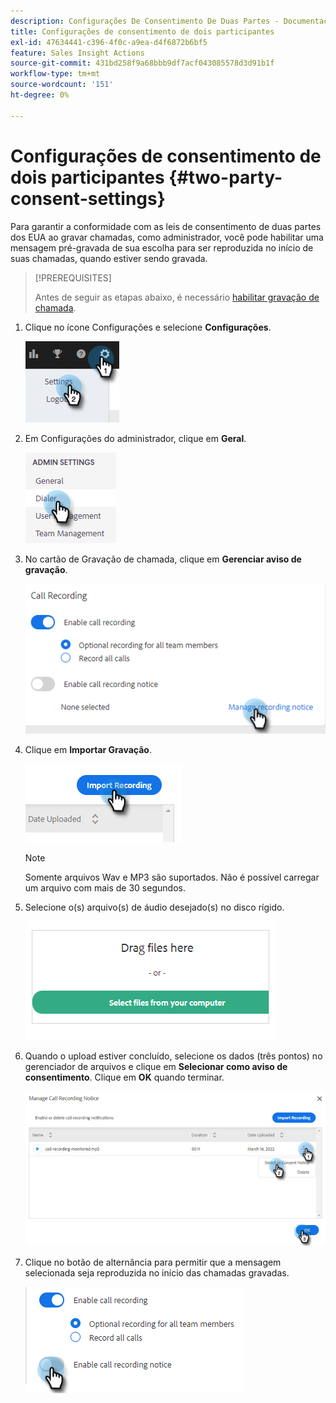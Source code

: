 ```yaml
---
description: Configurações De Consentimento De Duas Partes - Documentação Do Marketo - Documentação Do Produto
title: Configurações de consentimento de dois participantes
exl-id: 47634441-c396-4f0c-a9ea-d4f6872b6bf5
feature: Sales Insight Actions
source-git-commit: 431bd258f9a68bbb9df7acf043085578d3d91b1f
workflow-type: tm+mt
source-wordcount: '151'
ht-degree: 0%

---
```


# Configurações de consentimento de dois participantes {#two-party-consent-settings}

Para garantir a conformidade com as leis de consentimento de duas partes dos EUA ao gravar chamadas, como administrador, você pode habilitar uma mensagem pré-gravada de sua escolha para ser reproduzida no início de suas chamadas, quando estiver sendo gravada.

>[!PREREQUISITES]
>
>Antes de seguir as etapas abaixo, é necessário [habilitar gravação de chamada](/help/marketo/product-docs/marketo-sales-insight/actions/phone/enable-call-recording.md).

1. Clique no ícone Configurações e selecione **Configurações**.

   ![](assets/two-party-consent-settings-1.png)

1. Em Configurações do administrador, clique em **Geral**.

   ![](assets/two-party-consent-settings-2.png)

1. No cartão de Gravação de chamada, clique em **Gerenciar aviso de gravação**.

   ![](assets/two-party-consent-settings-3.png)

1. Clique em **Importar Gravação**.

   ![](assets/two-party-consent-settings-4.png)

   >[!NOTE]
   >
   >Somente arquivos Wav e MP3 são suportados. Não é possível carregar um arquivo com mais de 30 segundos.

1. Selecione o(s) arquivo(s) de áudio desejado(s) no disco rígido.

   ![](assets/two-party-consent-settings-5.png)

1. Quando o upload estiver concluído, selecione os dados (três pontos) no gerenciador de arquivos e clique em **Selecionar como aviso de consentimento**. Clique em **OK** quando terminar.

   ![](assets/two-party-consent-settings-6.png)

1. Clique no botão de alternância para permitir que a mensagem selecionada seja reproduzida no início das chamadas gravadas.

   ![](assets/two-party-consent-settings-7.png)

